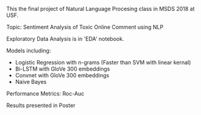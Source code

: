 This the final project of Natural Language Procesing class in MSDS 2018 at USF.

Topic: Sentiment Analysis of Toxic Online Comment using NLP

Exploratory Data Analysis is in 'EDA' notebook.

Models including:
 - Logistic Regression with n-grams (Faster than SVM with linear kernal)
 - Bi-LSTM with GloVe 300 embeddings
 - Convnet with GloVe 300 embeddings
 - Naive Bayes


Performance Metrics: 
Roc-Auc

Results presented in Poster
